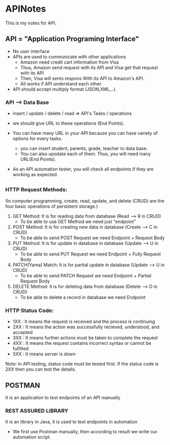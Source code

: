 # APINotes
This is my notes for API.

## API = "Application Programing Interface"
- No user interface
- APIs are used to communicate with other applications
  - Amazon need credit cart information from Visa
  - Thus, Amazon send request with its API and Visa get that request with its API
  - Then, Visa will sents respons With its API to Amazon's API. 
  - All works if API understand each other. 
- API should accept multiply format (JSON,XML,..).

### API --> Data Base
- insert / update / delete / read => API's Tasks / operations
- we should give URL to these operations (End Points).
- You can have many URL in your API because you can have variety of options for every tasks.
  - you can insert student, parents, grade, teacher to data base.
  - You can also upodate each of them. Thus, you will need many URL(End Points).

- As an API automation tester, you will check all endpoints if they are working as expected.
##
### HTTP Request Methods:
(In computer programming, create, read, update, and delete (CRUD) are the four basic operations of persistent storage.)
1) GET Method: It is for reading data from database (Read --> R in CRUD)
    - To be able to use GET Method we need just "endpoint"
2) POST Method: It is for creating new data in database (Create --> C in CRUD)
    - To be able to send POST Request we need Endpoint + Request Body
3) PUT Method: It is for update in database in database (Update --> U in CRUD)
    - To be able to send PUT Request we need Endpoint + Fully Request Body
4) PATCH(Yama) Match: It is for partial update in database (Update --> U in CRUD)
    - To be able to send PATCH Request we need Endpoint + Partial Request Body
5) DELETE Method: It is for deleting data from database (Delete --> D in CRUD)
    - To be able to delete a record in database we need Endpoint
### HTTP Status Code:
- 1XX : It means the request is received and the process is continuing
- 2XX : It means the action was successfully recieved, understood, and accepted
- 3XX : It means further actions must be taken to complete the request
- 4XX : It means the request contains incorrect syntax or cannot be fulfilled
- 5XX : It means server is down

Note: In API testing, status code must be tested first. If the status code is 2XX then you can test the details.
## POSTMAN
It is an application to test endpoints of an API manually
### REST ASSURED LIBRARY
It is an library in Java, it is used to test endpoints in automation
- We first use Postman manually, then according to result we write our automation script. 

